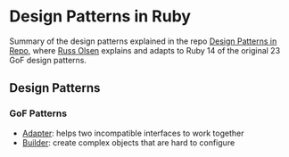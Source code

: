 # Design Patterns in Ruby

Summary of the design patterns explained in the repo [Design Patterns in Repo](http://designpatternsinruby.com/), where [Russ Olsen](http://russolsen.com/) explains and adapts to Ruby 14 of the original 23 GoF design patterns. 

## Design Patterns  

### GoF Patterns

* [Adapter](): helps two incompatible interfaces to work together
*  [Builder](): create complex objects that are hard to configure
